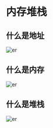 # 内存堆栈

## 什么是地址
![er](/imgs/rev/opcode/addr.png)

<DocsAD/>

## 什么是内存

![er](/imgs/rev/opcode/mem.png)

## 什么是堆栈

![er](/imgs/rev/opcode/stack.png)
